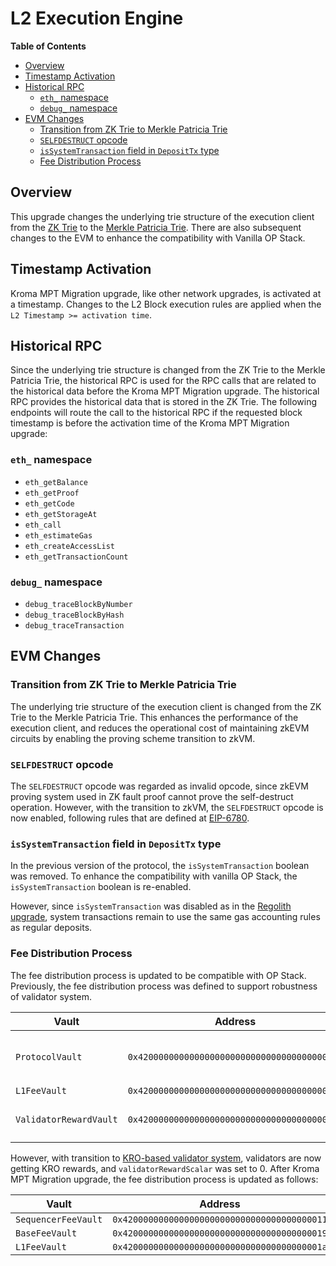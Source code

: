 # L2 Execution Engine

<!-- START doctoc generated TOC please keep comment here to allow auto update -->
<!-- DON'T EDIT THIS SECTION, INSTEAD RE-RUN doctoc TO UPDATE -->
**Table of Contents**

- [Overview](#overview)
- [Timestamp Activation](#timestamp-activation)
- [Historical RPC](#historical-rpc)
  - [`eth_` namespace](#eth_-namespace)
  - [`debug_` namespace](#debug_-namespace)
- [EVM Changes](#evm-changes)
  - [Transition from ZK Trie to Merkle Patricia Trie](#transition-from-zk-trie-to-merkle-patricia-trie)
  - [`SELFDESTRUCT` opcode](#selfdestruct-opcode)
  - [`isSystemTransaction` field in `DepositTx` type](#issystemtransaction-field-in-deposittx-type)
  - [Fee Distribution Process](#fee-distribution-process)

<!-- END doctoc generated TOC please keep comment here to allow auto update -->

[g-zktrie]: ../../glossary.md#zk-trie
[g-mpt]: ../../glossary.md#merkle-patricia-trie
[validator-system]: ../validator-v2/overview.md

## Overview

This upgrade changes the underlying trie structure of the execution client from the [ZK Trie][g-zktrie] to the
[Merkle Patricia Trie][g-mpt]. There are also subsequent changes to the EVM to enhance the compatibility with
Vanilla OP Stack.

## Timestamp Activation

Kroma MPT Migration upgrade, like other network upgrades, is activated at a timestamp. Changes to the L2 Block execution
rules are applied when the `L2 Timestamp >= activation time`.

## Historical RPC

Since the underlying trie structure is changed from the ZK Trie to the Merkle Patricia Trie, the historical RPC is used
for the RPC calls that are related to the historical data before the Kroma MPT Migration upgrade. The historical RPC
provides the historical data that is stored in the ZK Trie. The following endpoints will route the call to the
historical RPC if the requested block timestamp is before the activation time of the Kroma MPT Migration upgrade:

### `eth_` namespace

- `eth_getBalance`
- `eth_getProof`
- `eth_getCode`
- `eth_getStorageAt`
- `eth_call`
- `eth_estimateGas`
- `eth_createAccessList`
- `eth_getTransactionCount`

### `debug_` namespace

- `debug_traceBlockByNumber`
- `debug_traceBlockByHash`
- `debug_traceTransaction`

## EVM Changes

### Transition from ZK Trie to Merkle Patricia Trie

The underlying trie structure of the execution client is changed from the ZK Trie to the Merkle Patricia Trie. This
enhances the performance of the execution client, and reduces the operational cost of maintaining zkEVM circuits by
enabling the proving scheme transition to zkVM.

### `SELFDESTRUCT` opcode

The `SELFDESTRUCT` opcode was regarded as invalid opcode, since zkEVM proving system used in ZK fault proof cannot prove
the self-destruct operation. However, with the transition to zkVM, the `SELFDESTRUCT` opcode is now enabled, following
rules that are defined at [EIP-6780].

[EIP-6780]: https://eips.ethereum.org/EIPS/eip-6780

### `isSystemTransaction` field in `DepositTx` type

In the previous version of the protocol, the `isSystemTransaction` boolean was removed. To enhance the compatibility
with vanilla OP Stack, the `isSystemTransaction` boolean is re-enabled.

However, since `isSystemTransaction` was disabled as in the [Regolith upgrade](../regolith/overview.md), system
transactions remain to use the same gas accounting rules as regular deposits.

### Fee Distribution Process

The fee distribution process is updated to be compatible with OP Stack. Previously, the fee distribution process was
defined to support robustness of validator system.

| Vault                  | Address                                      | Amount                                                                |
|------------------------|----------------------------------------------|-----------------------------------------------------------------------|
| `ProtocolVault`        | `0x4200000000000000000000000000000000000006` | `(base_fee + priority_fee) * (10000 - validatorRewardScalar) / 10000` |
| `L1FeeVault`           | `0x4200000000000000000000000000000000000007` | `l1_cost`                                                             |
| `ValidatorRewardVault` | `0x4200000000000000000000000000000000000008` | `(base_fee + priority_fee) * validatorRewardScalar / 10000`           |

However, with transition to [KRO-based validator system][validator-system], validators are now getting KRO rewards,
and `validatorRewardScalar` was set to 0. After Kroma MPT Migration upgrade, the fee distribution process is updated
as follows:

| Vault               | Address                                      | Amount         |
|---------------------|----------------------------------------------|----------------|
| `SequencerFeeVault` | `0x4200000000000000000000000000000000000011` | `priority_fee` |
| `BaseFeeVault`      | `0x4200000000000000000000000000000000000019` | `base_fee`     |
| `L1FeeVault`        | `0x420000000000000000000000000000000000001a` | `l1_cost`      |
